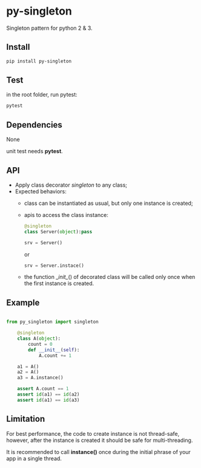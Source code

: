 # py-singleton

Singleton pattern for python 2 & 3.


## Install

```sh
pip install py-singleton
```

## Test

in the root folder, run pytest:

```bash
pytest
```

## Dependencies

None

unit test needs __pytest__.

## API

- Apply class decorator _singleton_ to any class;
- Expected behaviors:
  - class can be instantiated as usual, but only one instance is created;
  - apis to access the class instance:

    ```python
    @singleton
    class Server(object):pass

    srv = Server()
    ```

    or

    ```python
    srv = Server.instace()
    ```

  - the function \__init\__() of decorated class will be called only once when the first instance is created.

## Example

```python

from py_singleton import singleton

    @singleton
    class A(object):
        count = 0
        def __init__(self):
            A.count += 1

    a1 = A()
    a2 = A()
    a3 = A.instance()

    assert A.count == 1
    assert id(a1) == id(a2)
    assert id(a1) == id(a3)
```

## Limitation

For best performance, the code to create instance is not thread-safe, however, after the instance is created it should
be safe for multi-threading.

It is recommended to call __instance()__ once during the initial phrase of your app in a single thread.